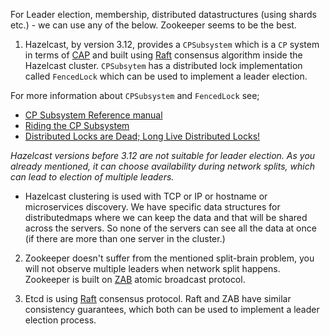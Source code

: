 

For Leader election, membership, distributed datastructures (using  shards etc.) - we can use any of the below. Zookeeper seems to be  the best.


1) Hazelcast, by version 3.12, provides a `CPSubsystem` which is a `CP` system in terms of [CAP](https://en.wikipedia.org/wiki/CAP_theorem) and built using [Raft](https://raft.github.io/) consensus algorithm inside the Hazelcast cluster. `CPSubsytem` has a distributed lock implementation called `FencedLock` which can be used to implement a leader election.

For more information about `CPSubsystem` and `FencedLock` see;

-   [CP Subsystem Reference manual](https://docs.hazelcast.org/docs/3.12.2/manual/html-single/index.html#cp-subsystem)
-   [Riding the CP Subsystem](https://hazelcast.com/blog/riding-the-cp-subsystem/)
-   [Distributed Locks are Dead; Long Live Distributed Locks!](https://hazelcast.com/blog/long-live-distributed-locks/)

*Hazelcast versions before 3.12 are not suitable for leader election. As you already mentioned, it can choose availability during network splits, which can lead to election of multiple leaders.*

* Hazelcast clustering is used with TCP or IP or hostname or microservices  discovery. We have specific data structures for distributedmaps where we can keep the data and that will be shared across the servers. So none of the servers can see all the data at once (if there are more than one server in the cluster.)
    
2) Zookeeper doesn't suffer from the mentioned split-brain problem, you will not observe multiple leaders when network split happens. Zookeeper is built on [ZAB](https://ieeexplore.ieee.org/document/5958223?reload=true&arnumber=5958223) atomic broadcast protocol.

3) Etcd is using [Raft](https://raft.github.io/) consensus protocol. Raft and ZAB have similar consistency guarantees, which both can be used to implement a leader election process.

